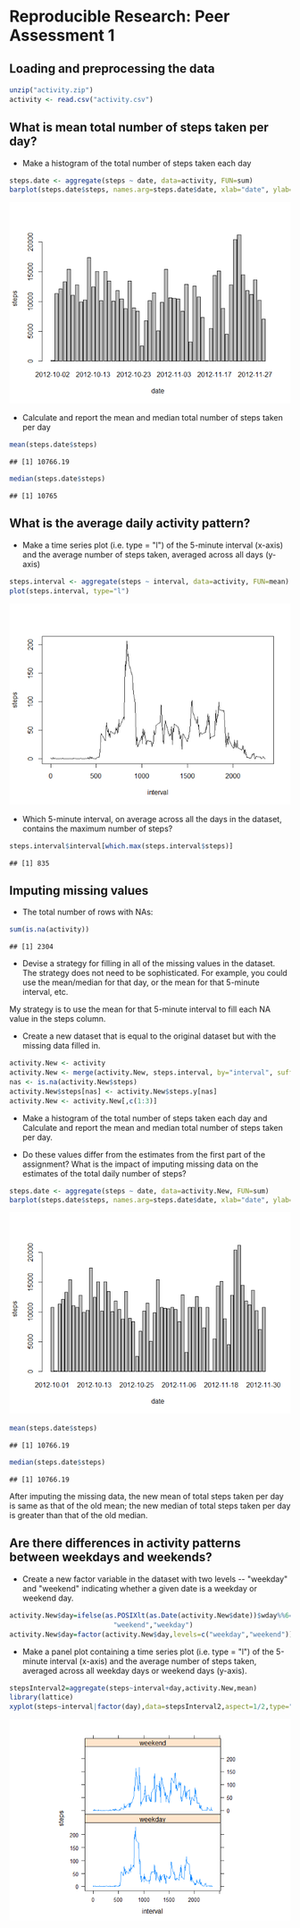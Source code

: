 # Reproducible Research: Peer Assessment 1


## Loading and preprocessing the data


```r
unzip("activity.zip")
activity <- read.csv("activity.csv")
```


## What is mean total number of steps taken per day?

* Make a histogram of the total number of steps taken each day


```r
steps.date <- aggregate(steps ~ date, data=activity, FUN=sum)
barplot(steps.date$steps, names.arg=steps.date$date, xlab="date", ylab="steps")
```

![](PA1_template_files/figure-html/unnamed-chunk-2-1.png) 

* Calculate and report the mean and median total number of
   steps taken per day


```r
mean(steps.date$steps)
```

```
## [1] 10766.19
```

```r
median(steps.date$steps)
```

```
## [1] 10765
```



## What is the average daily activity pattern?
* Make a time series plot (i.e. type = "l") of the 5-minute interval (x-axis) and the average number of steps taken, averaged across all days (y-axis)


```r
steps.interval <- aggregate(steps ~ interval, data=activity, FUN=mean)
plot(steps.interval, type="l")
```

![](PA1_template_files/figure-html/unnamed-chunk-4-1.png) 

* Which 5-minute interval, on average across all the days in the dataset, contains the maximum number of steps?


```r
steps.interval$interval[which.max(steps.interval$steps)]
```

```
## [1] 835
```


## Imputing missing values

* The total number of rows with NAs:


```r
sum(is.na(activity))
```

```
## [1] 2304
```

* Devise a strategy for filling in all of the missing values in the dataset. The strategy does not need to be sophisticated. For example, you could use the mean/median for that day, or the mean for that 5-minute interval, etc.

My strategy is to use the mean for that 5-minute interval to fill each NA value in the steps column.

* Create a new dataset that is equal to the original dataset but with the missing data filled in.


```r
activity.New <- activity
activity.New <- merge(activity.New, steps.interval, by="interval", suffixes=c("",".y"))
nas <- is.na(activity.New$steps)
activity.New$steps[nas] <- activity.New$steps.y[nas]
activity.New <- activity.New[,c(1:3)]
```

* Make a histogram of the total number of steps taken each day and Calculate and report the mean and median total number of steps taken per day. 

* Do these values differ from the estimates from the first part of the assignment? What is the impact of imputing missing data on the estimates of the total daily number of steps?



```r
steps.date <- aggregate(steps ~ date, data=activity.New, FUN=sum)
barplot(steps.date$steps, names.arg=steps.date$date, xlab="date", ylab="steps")
```

![](PA1_template_files/figure-html/unnamed-chunk-8-1.png) 

```r
mean(steps.date$steps)
```

```
## [1] 10766.19
```

```r
median(steps.date$steps)
```

```
## [1] 10766.19
```


After imputing the missing data, the new mean of total steps taken per day is same as that of the old mean; the new median of total steps taken per day is greater than that of the old median.

## Are there differences in activity patterns between weekdays and weekends?

* Create a new factor variable in the dataset with two levels -- "weekday" and "weekend" indicating whether a given date is a weekday or weekend day.


```r
activity.New$day=ifelse(as.POSIXlt(as.Date(activity.New$date))$wday%%6==0,
                          "weekend","weekday")
activity.New$day=factor(activity.New$day,levels=c("weekday","weekend"))
```


* Make a panel plot containing a time series plot (i.e. type = "l") of the 5-minute interval (x-axis) and the average number of steps taken, averaged across all weekday days or weekend days (y-axis).


```r
stepsInterval2=aggregate(steps~interval+day,activity.New,mean)
library(lattice)
xyplot(steps~interval|factor(day),data=stepsInterval2,aspect=1/2,type="l")
```

![](PA1_template_files/figure-html/unnamed-chunk-10-1.png) 
